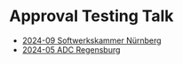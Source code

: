 # Approval Testing Talk

- [2024-09 Softwerkskammer Nürnberg](https://draptik.github.io/2024-09-swk-nbg-approval-testing/1)
- [2024-05 ADC Regensburg](https://draptik.github.io/2024-05-adc-approval-testing/1)

